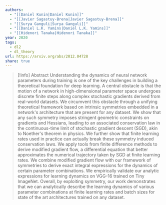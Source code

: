 ```yaml
---
authors:
  - "[[Daniel Kunin|Daniel Kunin]]"
  - "[[Javier Sagastuy-Brena|Javier Sagastuy-Brena]]"
  - "[[Surya Ganguli|Surya Ganguli]]"
  - "[[Daniel L.K. Yamins|Daniel L.K. Yamins]]"
  - "[[Hidenori Tanaka|Hidenori Tanaka]]"
year: 2020
tags:
  - dl2
  - dl_theory
url: https://arxiv.org/abs/2012.04728
share: true
---
```

> [!info] Abstract
> Understanding the dynamics of neural network parameters during training is one of the key challenges in building a theoretical foundation for deep learning. A central obstacle is that the motion of a network in high-dimensional parameter space undergoes discrete finite steps along complex stochastic gradients derived from real-world datasets. We circumvent this obstacle through a unifying theoretical framework based on intrinsic symmetries embedded in a network's architecture that are present for any dataset. We show that any such symmetry imposes stringent geometric constraints on gradients and Hessians, leading to an associated conservation law in the continuous-time limit of stochastic gradient descent (SGD), akin to Noether's theorem in physics. We further show that finite learning rates used in practice can actually break these symmetry induced conservation laws. We apply tools from finite difference methods to derive modified gradient flow, a differential equation that better approximates the numerical trajectory taken by SGD at finite learning rates. We combine modified gradient flow with our framework of symmetries to derive exact integral expressions for the dynamics of certain parameter combinations. We empirically validate our analytic expressions for learning dynamics on VGG-16 trained on Tiny ImageNet. Overall, by exploiting symmetry, our work demonstrates that we can analytically describe the learning dynamics of various parameter combinations at finite learning rates and batch sizes for state of the art architectures trained on any dataset.